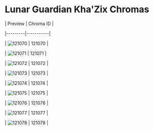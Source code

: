 # Lunar Guardian Kha'Zix Chromas


| Preview | Chroma ID |

|---------|-----------|

| ![121070](https://raw.communitydragon.org/latest/plugins/rcp-be-lol-game-data/global/default/v1/champion-chroma-images/121/121070.png) | 121070 |

| ![121071](https://raw.communitydragon.org/latest/plugins/rcp-be-lol-game-data/global/default/v1/champion-chroma-images/121/121071.png) | 121071 |

| ![121072](https://raw.communitydragon.org/latest/plugins/rcp-be-lol-game-data/global/default/v1/champion-chroma-images/121/121072.png) | 121072 |

| ![121073](https://raw.communitydragon.org/latest/plugins/rcp-be-lol-game-data/global/default/v1/champion-chroma-images/121/121073.png) | 121073 |

| ![121074](https://raw.communitydragon.org/latest/plugins/rcp-be-lol-game-data/global/default/v1/champion-chroma-images/121/121074.png) | 121074 |

| ![121075](https://raw.communitydragon.org/latest/plugins/rcp-be-lol-game-data/global/default/v1/champion-chroma-images/121/121075.png) | 121075 |

| ![121076](https://raw.communitydragon.org/latest/plugins/rcp-be-lol-game-data/global/default/v1/champion-chroma-images/121/121076.png) | 121076 |

| ![121077](https://raw.communitydragon.org/latest/plugins/rcp-be-lol-game-data/global/default/v1/champion-chroma-images/121/121077.png) | 121077 |

| ![121078](https://raw.communitydragon.org/latest/plugins/rcp-be-lol-game-data/global/default/v1/champion-chroma-images/121/121078.png) | 121078 |
